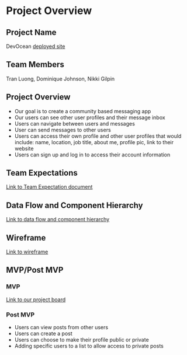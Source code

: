 # Project Overview

## Project Name
DevOcean
[deployed site](https://devocean-app.netlify.app/)

## Team Members
Tran Luong, Dominique Johnson, Nikki Gilpin


## Project Overview
* Our goal is to create a community based messaging app
* Our users can see other user profiles and their message inbox
* Users can navigate between users and messages
* User can send messages to other users
* Users can access their own profile and other user profiles that would include: name, location, job title, about me, profile pic, link to their website
* Users can sign up and log in to access their account information


## Team Expectations
[Link to Team Expectation document](https://docs.google.com/document/d/17OgGqFcVGbxuZLOy7l4K32xK0-ClkjMhVh8u3ow8tDE/edit?usp=sharing)


## Data Flow and Component Hierarchy
[Link to data flow and component hierarchy](https://whimsical.com/message-me-MmcpAUEQEnXenmZ6E3A9zs)


## Wireframe
[Link to wireframe](https://whimsical.com/VUdSERDLtm4f9KJgJx6c8j)


## MVP/Post MVP

### MVP
[Link to our project board](https://github.com/luongt13/message-me/projects/1?add_cards_query=is%3Aopen)

### Post MVP
* Users can view posts from other users
* Users can create a post 
* Users can choose to make their profile public or private
* Adding specific users to a list to allow access to private posts
